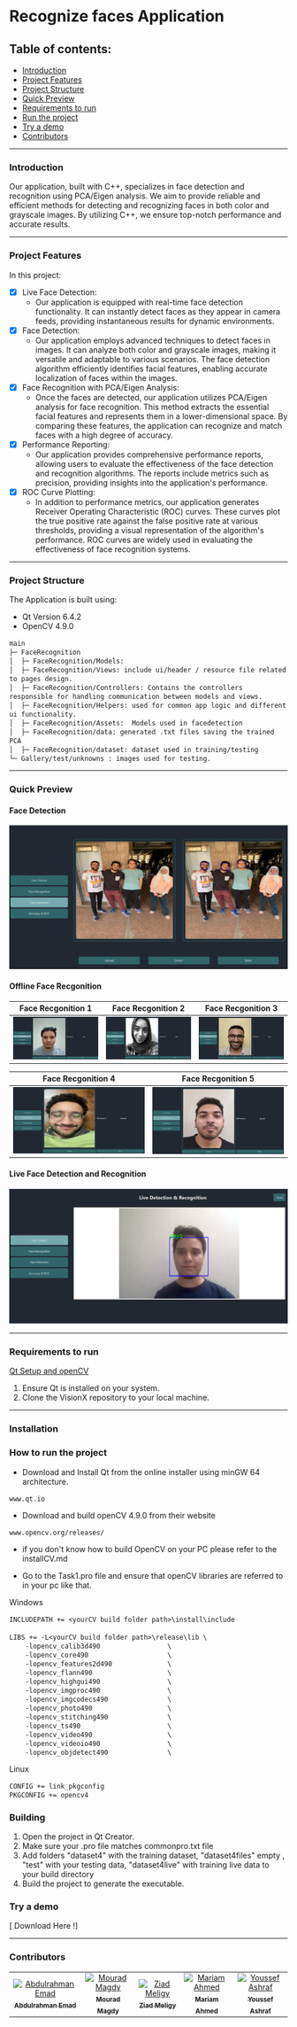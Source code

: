 # Recognize faces Application

## Table of contents:

- [Introduction](#introduction)
- [Project Features](#project-features)
- [Project Structure](#project-structure)
- [Quick Preview](#quick-preview)
- [Requirements to run](#Requirements-to-run)
- [Run the project](#Run-the-project)
- [Try a demo](#Try-a-demo)
- [Contributors](#contributors)

---

### Introduction

Our application, built with C++, specializes in face detection and recognition using PCA/Eigen analysis. We aim to provide reliable and efficient methods for detecting and recognizing faces in both color and grayscale images. By utilizing C++, we ensure top-notch performance and accurate results.

---

### Project Features

In this project:

- [x] Live Face Detection:
  - Our application is equipped with real-time face detection functionality. It can instantly detect faces as they appear in camera feeds, providing instantaneous results for dynamic environments.
- [x] Face Detection:
  - Our application employs advanced techniques to detect faces in images. It can analyze both color and grayscale images, making it versatile
    and adaptable to various scenarios. The face detection algorithm efficiently identifies facial features, enabling accurate localization of
    faces within the images.
- [x] Face Recognition with PCA/Eigen Analysis:
  - Once the faces are detected, our application utilizes PCA/Eigen analysis for face recognition. This method extracts the essential facial
    features and represents them in a lower-dimensional space. By comparing these features, the application can recognize and match faces with a
    high degree of accuracy.
- [x] Performance Reporting:
  - Our application provides comprehensive performance reports, allowing users to evaluate the effectiveness of the face detection and
    recognition algorithms. The reports include metrics such as precision, providing insights into the application's performance.
- [x] ROC Curve Plotting:
  - In addition to performance metrics, our application generates Receiver Operating Characteristic (ROC) curves. These curves plot the true
    positive rate against the false positive rate at various thresholds, providing a visual representation of the algorithm's performance. ROC
    curves are widely used in evaluating the effectiveness of face recognition systems.

---

### Project Structure

The Application is built using:

- Qt Version 6.4.2
- OpenCV 4.9.0

```
main
├─ FaceRecognition
│  ├─ FaceRecognition/Models:
│  ├─ FaceRecognition/Views: include ui/header / resource file related to pages design.
│  ├─ FaceRecognition/Controllers: Contains the controllers responsible for handling communication between models and views.
│  ├─ FaceRecognition/Helpers: used for common app logic and different ui functionality.
│  ├─ FaceRecognition/Assets:  Models used in facedetection
│  ├─ FaceRecognition/data: generated .txt files saving the trained PCA
│  ├─ FaceRecognition/dataset: dataset used in training/testing
└─ Gallery/test/unknowns : images used for testing.

```

---

### Quick Preview

#### Face Detection

![Face Detection](demo/face-detection.png)

#### Offline Face Recgonition

| Face Recgonition 1 | Face Recgonition 2 | Face Recgonition 3 |
| :----------------: | :----------------: | :----------------: |
|  ![](demo/1.png)   |  ![](demo/2.png)   |  ![](demo/3.png)   |

| Face Recgonition 4 | Face Recgonition 5 |
| :----------------: | :----------------: |
|  ![](demo/4.png)   |  ![](demo/5.png)   |

#### Live Face Detection and Recognition

![live recognition](demo/live-detection.png)

---

### Requirements to run

[ Qt Setup and openCV ](installCV.md)

1. Ensure Qt is installed on your system.
2. Clone the VisionX repository to your local machine.

---

### Installation

### How to run the project

- Download and Install Qt from the online installer using minGW 64 architecture.

```
www.qt.io
```

- Download and build openCV 4.9.0 from their website

```
www.opencv.org/releases/
```

- if you don't know how to build OpenCV on your PC please refer to the installCV.md

- Go to the Task1.pro file and ensure that openCV libraries are referred to in your pc like that.

Windows

```
INCLUDEPATH += <yourCV build folder path>\install\include

LIBS += -L<yourCV build folder path>\release\lib \
    -lopencv_calib3d490                 \
    -lopencv_core490                    \
    -lopencv_features2d490              \
    -lopencv_flann490                   \
    -lopencv_highgui490                 \
    -lopencv_imgproc490                 \
    -lopencv_imgcodecs490               \
    -lopencv_photo490                   \
    -lopencv_stitching490               \
    -lopencv_ts490                      \
    -lopencv_video490                   \
    -lopencv_videoio490                 \
    -lopencv_objdetect490               \
```

Linux

```pretrained
CONFIG += link_pkgconfig
PKGCONFIG += opencv4
```

### Building

1. Open the project in Qt Creator.
2. Make sure your .pro file matches commonpro.txt file
3. Add folders "dataset4" with the training dataset, "dataset4files" empty , "test" with your testing data, "dataset4live" with training live data to your build directory
4. Build the project to generate the executable.

### Try a demo

[ Download Here !]

---

### Contributors

<table>
  <tr>
      <td align="center">
    <a href="https://github.com/abduelrahmanemad" target="_black">
    <img src="https://avatars.githubusercontent.com/u/104274128?v=4" width="150px;" alt="Abdulrahman Emad"/>
    <br />
    <sub><b>Abdulrahman Emad</b></sub></a>
    </td>
    <td align="center">
    <a href="https://github.com/mouradmagdy" target="_black">
    <img src="https://avatars.githubusercontent.com/u/89527761?v=4" width="150px;" alt="Mourad Magdy"/>
    <br />
    <sub><b>Mourad Magdy</b></sub></a>
    <td align="center">
    <a href="https://github.com/ZiadMeligy" target="_black">
    <img src="https://avatars.githubusercontent.com/u/89343979?v=4" width="150px;" alt="Ziad Meligy"/>
    <br />
    <sub><b>Ziad Meligy</b></sub></a>
    </td>
    </td>
    <td align="center">
    <a href="https://github.com/Maskuerade" target="_black">
    <img src="https://avatars.githubusercontent.com/u/106713214?v=4" width="150px;" alt="Mariam Ahmed"/>
    <br />
    <sub><b>Mariam Ahmed</b></sub></a>
    </td>
     <td align="center">
    <a href="https://github.com/Youssef-Ashraf71" target="_black">
    <img src="https://avatars.githubusercontent.com/u/83988379?v=4" width="150px;" alt="Youssef Ashraf"/>
    <br />
    <sub><b>Youssef Ashraf</b></sub></a>
    </td>
      </tr>
 </table>
